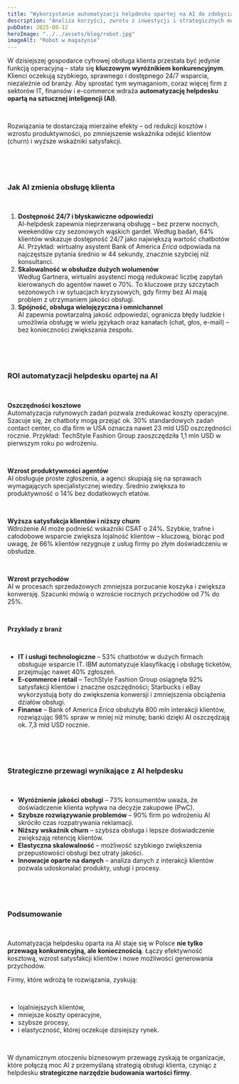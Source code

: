 ```yaml
---
title: "Wykorzystanie automatyzacji helpdesku opartej na AI do zdobycia przewagi konkurencyjnej"
description: "Analiza korzyści, zwrotu z inwestycji i strategicznych możliwości dla firm w Polsce"
pubDate: 2025-08-12
heroImage: "../../assets/blog/robot.jpg"
imageAlt: "Robot w magazynie"
---
```


<p>W dzisiejszej gospodarce cyfrowej obsługa klienta przestała być jedynie funkcją operacyjną &ndash; stała się <strong>kluczowym wyr&oacute;żnikiem konkurencyjnym</strong>. Klienci oczekują szybkiego, sprawnego i dostępnego 24/7 wsparcia, niezależnie od branży. Aby sprostać tym wymaganiom, coraz więcej firm z sektor&oacute;w IT, finans&oacute;w i e-commerce wdraża <strong>automatyzację helpdesku opartą na sztucznej inteligencji (AI)</strong>.</p>
</ul><p>&nbsp;</p>
<p>Rozwiązania te dostarczają mierzalne efekty &ndash; od redukcji koszt&oacute;w i wzrostu produktywności, po zmniejszenie wskaźnika odejść klient&oacute;w (churn) i wyższe wskaźniki satysfakcji.</p></ul><p>&nbsp;</p></ul><p>&nbsp;</p>
<h3><strong>Jak AI zmienia obsługę klienta</strong></h3></ul><p>&nbsp;</p>
<ol>
<li><strong> Dostępność 24/7 i błyskawiczne odpowiedzi</strong><strong><br /></strong> AI-helpdesk zapewnia nieprzerwaną obsługę &ndash; bez przerw nocnych, weekend&oacute;w czy sezonowych wąskich gardeł. Według badań, 64% klient&oacute;w wskazuje dostępność 24/7 jako największą wartość chatbot&oacute;w AI. Przykład: wirtualny asystent Bank of America <em>Erica</em> odpowiada na najczęstsze pytania średnio w 44 sekundy, znacznie szybciej niż konsultanci.</li>
<li><strong> Skalowalność w obsłudze dużych wolumen&oacute;w</strong><strong><br /></strong> Według Gartnera, wirtualni asystenci mogą redukować liczbę zapytań kierowanych do agent&oacute;w nawet o 70%. To kluczowe przy szczytach sezonowych i w sytuacjach kryzysowych, gdy firmy bez AI mają problem z utrzymaniem jakości obsługi.</li>
<li><strong> Sp&oacute;jność, obsługa wielojęzyczna i omnichannel</strong><strong><br /></strong> AI zapewnia powtarzalną jakość odpowiedzi, ogranicza błędy ludzkie i umożliwia obsługę w wielu językach oraz kanałach (chat, głos, e-mail) &ndash; bez konieczności zwiększania zespołu.</li>
</ol></ul><p>&nbsp;</p></ul><p>&nbsp;</p>
<h3><strong>ROI automatyzacji helpdesku opartej na AI</strong></h3></ul><p>&nbsp;</p>
<p><strong>Oszczędności kosztowe</strong><strong><br /></strong> Automatyzacja rutynowych zadań pozwala zredukować koszty operacyjne. Szacuje się, że chatboty mogą przejąć ok. 30% standardowych zadań contact center, co dla firm w USA oznacza nawet 23 mld USD oszczędności rocznie. Przykład: TechStyle Fashion Group zaoszczędziła 1,1 mln USD w pierwszym roku po wdrożeniu.</p></ul><p>&nbsp;</p>
<p><strong>Wzrost produktywności agent&oacute;w</strong><strong><br /></strong> AI obsługuje proste zgłoszenia, a agenci skupiają się na sprawach wymagających specjalistycznej wiedzy. Średnio zwiększa to produktywność o 14% bez dodatkowych etat&oacute;w.</p></ul><p>&nbsp;</p>
<p><strong>Wyższa satysfakcja klient&oacute;w i niższy churn</strong><strong><br /></strong> Wdrożenie AI może podnieść wskaźniki CSAT o 24%. Szybkie, trafne i całodobowe wsparcie zwiększa lojalność klient&oacute;w &ndash; kluczową, biorąc pod uwagę, że 66% klient&oacute;w rezygnuje z usług firmy po złym doświadczeniu w obsłudze.</p></ul><p>&nbsp;</p>
<p><strong>Wzrost przychod&oacute;w</strong><strong><br /></strong> AI w procesach sprzedażowych zmniejsza porzucanie koszyka i zwiększa konwersję. Szacunki m&oacute;wią o wzroście rocznych przychod&oacute;w od 7% do 25%.</p></ul><p>&nbsp;</p>
<p><strong>Przykłady z branż</strong></p></ul><p>&nbsp;</p>
<ul>
<li><strong>IT i usługi technologiczne</strong> &ndash; 53% chatbot&oacute;w w dużych firmach obsługuje wsparcie IT. IBM automatyzuje klasyfikację i obsługę ticket&oacute;w, przejmując nawet 40% zgłoszeń.</li>
<li><strong>E-commerce i retail</strong> &ndash; TechStyle Fashion Group osiągnęła 92% satysfakcji klient&oacute;w i znaczne oszczędności; Starbucks i eBay wykorzystują boty do zwiększenia konwersji i zmniejszenia obciążenia dział&oacute;w obsługi.</li>
<li><strong>Finanse</strong> &ndash; Bank of America <em>Erica</em> obsłużyła 800 mln interakcji klient&oacute;w, rozwiązując 98% spraw w mniej niż minutę; banki dzięki AI oszczędzają ok. 7,3 mld USD rocznie.</li>
</ul></ul><p>&nbsp;</p></ul><p>&nbsp;</p>
<h3><strong>Strategiczne przewagi wynikające z AI helpdesku</strong></h3></ul><p>&nbsp;</p>
<ul>
<li><strong>Wyr&oacute;żnienie jakości obsługi</strong> &ndash; 73% konsument&oacute;w uważa, że doświadczenie klienta wpływa na decyzje zakupowe (PwC).</li>
<li><strong>Szybsze rozwiązywanie problem&oacute;w</strong> &ndash; 90% firm po wdrożeniu AI skr&oacute;ciło czas rozpatrywania reklamacji.</li>
<li><strong>Niższy wskaźnik churn</strong> &ndash; szybsza obsługa i lepsze doświadczenie zwiększają retencję klient&oacute;w.</li>
<li><strong>Elastyczna skalowalność</strong> &ndash; możliwość szybkiego zwiększenia przepustowości obsługi bez utraty jakości.</li>
<li><strong>Innowacje oparte na danych</strong> &ndash; analiza danych z interakcji klient&oacute;w pozwala udoskonalać produkty, usługi i procesy.</li>
</ul></ul><p>&nbsp;</p></ul><p>&nbsp;</p>
<h3><strong>Podsumowanie</strong></h3></ul><p>&nbsp;</p>
<p>Automatyzacja helpdesku oparta na AI staje się w Polsce <strong>nie tylko przewagą konkurencyjną, ale koniecznością</strong>. Łączy efektywność kosztową, wzrost satysfakcji klient&oacute;w i nowe możliwości generowania przychod&oacute;w.</p>
<p>Firmy, kt&oacute;re wdrożą te rozwiązania, zyskują:</p></ul><p>&nbsp;</p>
<ul>
<li>lojalniejszych klient&oacute;w,</li>
<li>mniejsze koszty operacyjne,</li>
<li>szybsze procesy,</li>
<li>i elastyczność, kt&oacute;rej oczekuje dzisiejszy rynek.</li>
</ul></ul><p>&nbsp;</p>
<p>W dynamicznym otoczeniu biznesowym przewagę zyskają te organizacje, kt&oacute;re połączą moc AI z przemyślaną strategią obsługi klienta, czyniąc z helpdesku <strong>strategiczne narzędzie budowania wartości firmy</strong>.</p>
